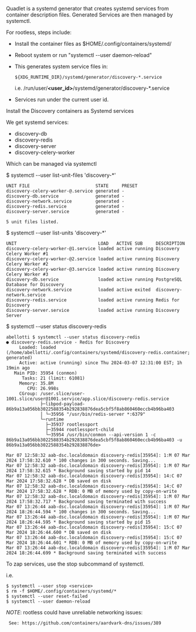 
Quadlet is a systemd generator that creates systemd services
from container description files.
Generated Services are then managed by systemctl.



For rootless, steps include:

  - Install the container files as $HOME/.config/containers/systemd/
  - Reboot system or run "systemctl --user daemon-reload"
  - This generates system service files in:
  
        ${XDG_RUNTIME_DIR}/systemd/generator/discovery-*.service
     i.e. /run/user/__<user_id>__/systemd/generator/discovery-*.service

  - Services run under the current user id.


Install the Discovery containers as Systemd services

We get systemd services:

  - discovery-db
  - discovery-redis
  - discovery-server
  - discovery-celery-worker

Which can be managed via systemctl

$ systemctl --user list-unit-files 'discovery-*'

```
UNIT FILE                         STATE     PRESET
discovery-celery-worker-@.service generated -     
discovery-db.service              generated -     
discovery-network.service         generated -     
discovery-redis.service           generated -     
discovery-server.service          generated -     

5 unit files listed.
```


$ systemctl --user list-units 'discovery-*'


```
UNIT                               LOAD   ACTIVE SUB     DESCRIPTION                      
discovery-celery-worker-@1.service loaded active running Discovery Celery Worker #1
discovery-celery-worker-@2.service loaded active running Discovery Celery Worker #2
discovery-celery-worker-@3.service loaded active running Discovery Celery Worker #3
discovery-db.service               loaded active running PostgreSQL Database for Discovery
discovery-network.service          loaded active exited  discovery-network.service
discovery-redis.service            loaded active running Redis for Discovery
discovery-server.service           loaded active running Discovery Server
```


$ systemctl --user status discovery-redis

```
abellotti $ systemctl --user status discovery-redis
● discovery-redis.service - Redis for Discovery
     Loaded: loaded (/home/abellotti/.config/containers/systemd/discovery-redis.container; generated)
     Active: active (running) since Thu 2024-03-07 12:31:00 EST; 1h 19min ago
   Main PID: 35954 (conmon)
      Tasks: 21 (limit: 61081)
     Memory: 35.8M
        CPU: 26.998s
     CGroup: /user.slice/user-1001.slice/user@1001.service/app.slice/discovery-redis.service
             ├─libpod-payload-86b9a13a056bb3022588354b292838876dea5cbf5f8ab860460eccb4b96ba403
             │ └─35956 "/usr/bin/redis-server *:6379"
             └─runtime
               ├─35937 rootlessport
               ├─35944 rootlessport-child
               └─35954 /usr/bin/conmon --api-version 1 -c 86b9a13a056bb3022588354b292838876dea5cbf5f8ab860460eccb4b96ba403 -u 86b9a13a056bb3022588354b292838876de>

Mar 07 12:58:32 aab-dsc.localdomain discovery-redis[35954]: 1:M 07 Mar 2024 17:58:32.610 * 100 changes in 300 seconds. Saving...
Mar 07 12:58:32 aab-dsc.localdomain discovery-redis[35954]: 1:M 07 Mar 2024 17:58:32.615 * Background saving started by pid 14
Mar 07 12:58:32 aab-dsc.localdomain discovery-redis[35954]: 14:C 07 Mar 2024 17:58:32.628 * DB saved on disk
Mar 07 12:58:32 aab-dsc.localdomain discovery-redis[35954]: 14:C 07 Mar 2024 17:58:32.628 * RDB: 0 MB of memory used by copy-on-write
Mar 07 12:58:32 aab-dsc.localdomain discovery-redis[35954]: 1:M 07 Mar 2024 17:58:32.717 * Background saving terminated with success
Mar 07 13:26:44 aab-dsc.localdomain discovery-redis[35954]: 1:M 07 Mar 2024 18:26:44.594 * 100 changes in 300 seconds. Saving...
Mar 07 13:26:44 aab-dsc.localdomain discovery-redis[35954]: 1:M 07 Mar 2024 18:26:44.595 * Background saving started by pid 15
Mar 07 13:26:44 aab-dsc.localdomain discovery-redis[35954]: 15:C 07 Mar 2024 18:26:44.600 * DB saved on disk
Mar 07 13:26:44 aab-dsc.localdomain discovery-redis[35954]: 15:C 07 Mar 2024 18:26:44.601 * RDB: 0 MB of memory used by copy-on-write
Mar 07 13:26:44 aab-dsc.localdomain discovery-redis[35954]: 1:M 07 Mar 2024 18:26:44.699 * Background saving terminated with success
```

To zap services, use the stop subcommand of systemctl.

i.e.

```
$ systemctl --user stop <service>
$ rm -f $HOME/.config/containers/systemd/*
$ systemctl --user reset-failed
$ systemctl --user daemon-reload
```

_NOTE_: rootless could have unreliable networking issues:

     See: https://github.com/containers/aardvark-dns/issues/389


